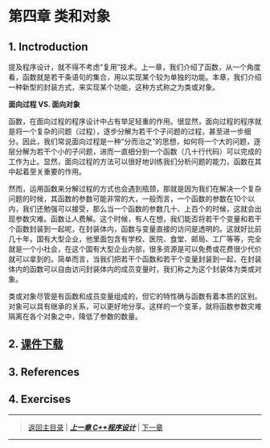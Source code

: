 # 第四章 类和对象
## 1. Inctroduction
提及程序设计，就不得不考虑“复用”技术。上一章，我们介绍了函数，从一个角度看，函数就是若干条语句的集合，用以实现某个较为单独的功能。本章，我们介绍一种新型的封装方式，来实现某个功能，这种方式称之为类或对象。

**面向过程 VS. 面向对象**

函数，在面向过程的程序设计中占有举足轻重的作用。很显然，面向过程的程序就是将一个复杂的问题（过程），逐步分解为若干个子问题的过程，甚至进一步细分。因此，我们常说面向过程是一种“分而治之”的思想，如何将一个大的问题，逐层分解为若干个小的子问题，进而一直细分到一个函数（几十行代码）可以完成的工作为止。显然，面向过程的方法可以很好地训练我们分析问题的能力，函数在其中起着至关重要的作用。

然而，运用函数来分解过程的方式也会遇到瓶颈，那就是因为我们在解决一个复杂问题的时候，其函数的参数可能非常的大，一般而言，一个函数的参数在10个以内，我们还勉强可以接受，那么当一个函数的参数几十、上百个的时候，这就会出现参数灾难。函数让人费解。这个时候，有人在想，我们能否将若干个变量和若干个函数封装到一起呢，在封装体内，函数与变量直接的访问是透明的。这就好比前几十年，国有大型企业，他里面包含有学校、医院、食堂、邮局、工厂等等，完全就是一个小社会，在这个国有大型企业内部，很多资源是可以免费或花费很少代价就可以拿到的。简单而言，当我们把若干个函数和若干个变量封装到一起，在封装体内的函数可以自由访问封装体内的成员变量时，我们称之为这个封装体为类或对象。

类或对象尽管是有函数和成员变量组成的，但它的特性确与函数有着本质的区别。对象可以具有继承的关系，可以更好地分享。这样的一个变革，就将函数参数灾难隔离在各个对象之中，降低了参数的数量。


## 2. [课件下载](./PDFs/c%2B%2B4.pdf)

## 3. References

## 4. Exercises


---
> [返回主目录](https://cugwhp.github.io/OOPCPP/) | [***上一章 C++程序设计***](./Ch3_Function.md) | [下一章]()
---
